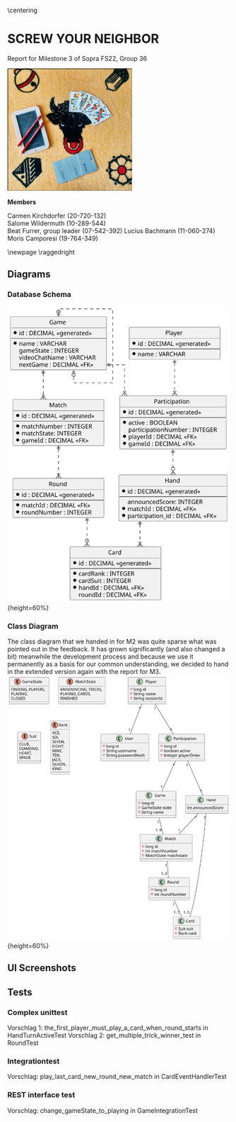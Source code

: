 \centering

# SCREW YOUR NEIGHBOR

Report for Milestone 3 of Sopra FS22, Group 36

![cover (source B. Furrer)](../header/jass-image.png)

**Members**

Carmen Kirchdorfer (20-720-132)  
Salome Wildermuth (10-289-544)  
Beat Furrer, group leader (07-542-392)
Lucius Bachmann (11-060-274)  
Moris Camporesi (19-764-349)

\newpage
\raggedright
## Diagrams

### Database Schema
![db_schema](uml/db_schema.svg){height=60%}


### Class Diagram
The class diagram that we handed in for M2 was quite sparse what was pointed out in the feedback. It has grown
significantly (and also changed a bit) meanwhile the development process and because we use it permanently as a basis
for our common understanding, we decided to hand in the extended version again with the report for M3.
![class_diagram](uml/class_diagram.svg){height=60%}


## UI Screenshots


## Tests
### Complex unittest
Vorschlag 1: the_first_player_must_play_a_card_when_round_starts in HandTurnActiveTest
Vorschlag 2: get_multiple_trick_winner_test in RoundTest

### Integrationtest
Vorschlag: play_last_card_new_round_new_match in CardEventHandlerTest

### REST interface test
Vorschlag: change_gameState_to_playing in GameIntegrationTest


